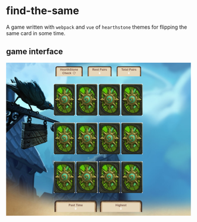 find-the-same
=============
A game written with `webpack` and `vue` of `hearthstone` themes for flipping the same card in some time.
## game interface ##
![](https://github.com/yuzhongyuan93/find-the-same/blob/master/src/assets/interface.png)
